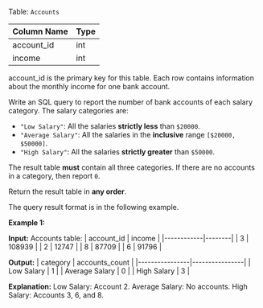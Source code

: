 ﻿
Table:  `Accounts`

| Column Name | Type |
|-------------|------|
| account_id  | int  |
| income      | int  |

account_id is the primary key for this table.
Each row contains information about the monthly income for one bank account.

Write an SQL query to report the number of bank accounts of each salary category. The salary categories are:

-   `"Low Salary"`: All the salaries  **strictly less**  than  `$20000`.
-   `"Average Salary"`: All the salaries in the  **inclusive**  range  `[$20000, $50000]`.
-   `"High Salary"`: All the salaries  **strictly greater**  than  `$50000`.

The result table  **must**  contain all three categories. If there are no accounts in a category, then report  `0`.

Return the result table in  **any order**.

The query result format is in the following example.

**Example 1:**

**Input:** 
Accounts table:
| account_id | income |
|------------|--------|
| 3          | 108939 |
| 2          | 12747  |
| 8          | 87709  |
| 6          | 91796  |

**Output:** 
| category       | accounts_count |
|----------------|----------------|
| Low Salary     | 1              |
| Average Salary | 0              |
| High Salary    | 3              |

**Explanation:** 
Low Salary: Account 2.
Average Salary: No accounts.
High Salary: Accounts 3, 6, and 8.
